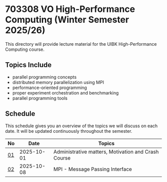 # 703308 VO High-Performance Computing (Winter Semester 2025/26)

This directory will provide lecture material for the UIBK High-Performance Computing course.

## Topics Include

- parallel programming concepts
- distributed memory parallelization using MPI
- performance-oriented programming
- proper experiment orchestration and benchmarking
- parallel programming tools

## Schedule

This schedule gives you an overview of the topics we will discuss on each date.
It will be updated continuously throughout the semester.

| No                                       | Date       | Topics                                              |
| ---------------------------------------- | ---------- | --------------------------------------------------- |
| [01](01_motivation_and_crash_course.pdf) | 2025-10-01 | Administrative matters, Motivation and Crash Course |
| [02](02_mpi_basics.pdf)                  | 2025-10-08 | MPI - Message Passing Interface                     |
